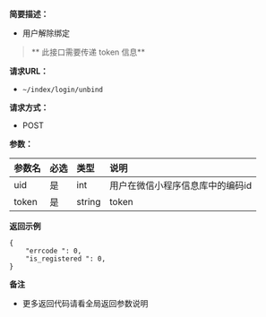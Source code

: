 **简要描述：**

- 用户解除绑定

> ** 此接口需要传递 token 信息**

**请求URL：**
- ` ~/index/login/unbind `

**请求方式：**
- POST

**参数：**

| 参数名 | 必选 | 类型 | 说明 |
| :---- | :--- | :----- | :--- |
| uid | 是 | int | 用户在微信小程序信息库中的编码id|
| token | 是 | string | token|

**返回示例**

```
{
	"errcode ": 0,
	"is_registered ": 0,
}
```



**备注**

- 更多返回代码请看全局返回参数说明
